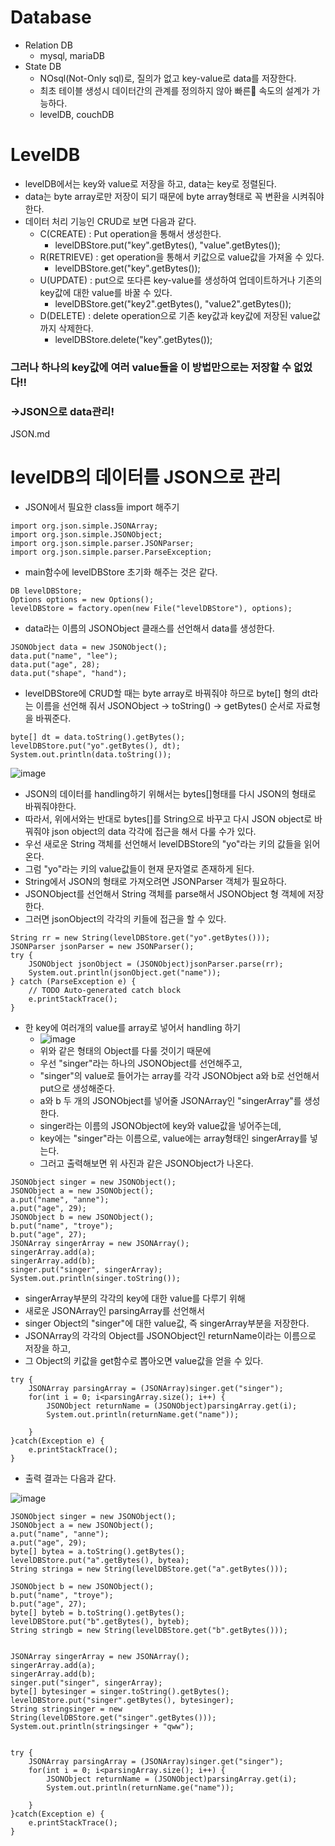 # Database
* Relation DB
    * mysql, mariaDB
* State DB 
    * NOsql(Not-Only sql)로, 질의가 없고 key-value로 data를 저장한다.
    * 최초 테이블 생성시 데이터간의 관계를 정의하지 않아 빠른 속도의 설계가 가능하다.
    * levelDB, couchDB

# LevelDB
* levelDB에서는 key와 value로 저장을 하고, data는 key로 정렬된다.
* data는 byte array로만 저장이 되기 때문에 byte array형태로 꼭 변환을 시켜줘야 한다.
* 데이터 처리 기능인 CRUD로 보면 다음과 같다.
    * C(CREATE) : Put operation을 통해서 생성한다.
        * levelDBStore.put("key".getBytes(), "value".getBytes());
    * R(RETRIEVE) : get operation을 통해서 키값으로 value값을 가져올 수 있다.
        * levelDBStore.get("key".getBytes());
    * U(UPDATE) : put으로 또다른 key-value를 생성하여 업데이트하거나 기존의 key값에 대한 value를 바꿀 수 있다.
        * levelDBStore.get("key2".getBytes(), "value2".getBytes());
    * D(DELETE) : delete operation으로 기존 key값과 key값에 저장된 value값까지 삭제한다.
        * levelDBStore.delete("key".getBytes());

### 그러나 하나의 key값에 여러 value들을 이 방법만으로는 저장할 수 없었다!!
### ->JSON으로 data관리!
JSON.md

# levelDB의 데이터를 JSON으로 관리

* JSON에서 필요한 class들 import 해주기
~~~
import org.json.simple.JSONArray;
import org.json.simple.JSONObject;
import org.json.simple.parser.JSONParser;
import org.json.simple.parser.ParseException;
~~~

* main함수에 levelDBStore 초기화 해주는 것은 같다.
~~~
DB levelDBStore;
Options options = new Options();
levelDBStore = factory.open(new File("levelDBStore"), options);
~~~

* data라는 이름의 JSONObject 클래스를 선언해서 data를 생성한다.
~~~
JSONObject data = new JSONObject();
data.put("name", "lee");
data.put("age", 28);
data.put("shape", "hand");
~~~

* levelDBStore에 CRUD할 때는 byte array로 바꿔줘야 하므로 byte[] 형의 dt라는 이름을 선언해 줘서 JSONObject -> toString() -> getBytes() 순서로 자료형을 바꿔준다.
~~~
byte[] dt = data.toString().getBytes();
levelDBStore.put("yo".getBytes(), dt);
System.out.println(data.toString());
~~~
![image](https://user-images.githubusercontent.com/32332719/56120819-e81f7c00-5fa9-11e9-8332-5de14c0da60f.png)


* JSON의 데이터를 handling하기 위해서는 bytes[]형태를 다시 JSON의 형태로 바꿔줘야한다.
* 따라서, 위에서와는 반대로 bytes[]를 String으로 바꾸고 다시 JSON object로 바꿔줘야 json object의 data 각각에 접근을 해서 다룰 수가 있다.
* 우선 새로운 String 객체를 선언해서 levelDBStore의 "yo"라는 키의 값들을 읽어온다.
* 그럼 "yo"라는 키의 value값들이 현재 문자열로 존재하게 된다.
* String에서 JSON의 형태로 가져오려면 JSONParser 객체가 필요하다.
* JSONObject를 선언해서 String 객체를 parse해서 JSONObject 형 객체에 저장한다.
* 그러면 jsonObject의 각각의 키들에 접근을 할 수 있다.
~~~
String rr = new String(levelDBStore.get("yo".getBytes()));		
JSONParser jsonParser = new JSONParser();
try {
	JSONObject jsonObject = (JSONObject)jsonParser.parse(rr);
	System.out.println(jsonObject.get("name"));
} catch (ParseException e) {
	// TODO Auto-generated catch block
	e.printStackTrace();
}
~~~

* 한 key에 여러개의 value를 array로 넣어서 handling 하기
    * ![image](https://user-images.githubusercontent.com/32332719/56140026-051d7480-5fd5-11e9-963f-2a4e78c1f9ca.png)
    * 위와 같은 형태의 Object를 다룰 것이기 때문에
    * 우선 "singer"라는 하나의 JSONObject를 선언해주고,
    * "singer"의 value로 들어가는 array를 각각 JSONObject a와 b로 선언해서 put으로 생성해준다.
    * a와 b 두 개의 JSONObject를 넣어줄 JSONArray인 "singerArray"를 생성한다.
    * singer라는 이름의 JSONObject에 key와 value값을 넣어주는데,
    * key에는 "singer"라는 이름으로, value에는 array형태인 singerArray를 넣는다. 
    * 그러고 출력해보면 위 사진과 같은 JSONObject가 나온다.
~~~
JSONObject singer = new JSONObject();
JSONObject a = new JSONObject();
a.put("name", "anne");
a.put("age", 29);
JSONObject b = new JSONObject();
b.put("name", "troye");
b.put("age", 27);
JSONArray singerArray = new JSONArray();
singerArray.add(a);
singerArray.add(b);
singer.put("singer", singerArray);
System.out.println(singer.toString());
~~~

* singerArray부분의 각각의 key에 대한 value를 다루기 위해 
* 새로운 JSONArray인 parsingArray를 선언해서 
* singer Object의 "singer"에 대한 value값, 즉 singerArray부분을 저장한다.
* JSONArray의 각각의 Object를 JSONObject인 returnName이라는 이름으로 저장을 하고,
* 그 Object의 키값을 get함수로 뽑아오면 value값을 얻을 수 있다.
~~~
try {
	JSONArray parsingArray = (JSONArray)singer.get("singer");
	for(int i = 0; i<parsingArray.size(); i++) {
		JSONObject returnName = (JSONObject)parsingArray.get(i);
		System.out.println(returnName.get("name"));
				
	}
}catch(Exception e) {
	e.printStackTrace();
}
~~~
* 출력 결과는 다음과 같다.

![image](https://user-images.githubusercontent.com/32332719/56141159-3b5bf380-5fd7-11e9-903d-da1ab2f854ac.png)


~~~
JSONObject singer = new JSONObject();
JSONObject a = new JSONObject();
a.put("name", "anne");
a.put("age", 29);
byte[] bytea = a.toString().getBytes();
levelDBStore.put("a".getBytes(), bytea);
String stringa = new String(levelDBStore.get("a".getBytes()));
		
JSONObject b = new JSONObject();
b.put("name", "troye");
b.put("age", 27);
byte[] byteb = b.toString().getBytes();
levelDBStore.put("b".getBytes(), byteb);
String stringb = new String(levelDBStore.get("b".getBytes()));
		
		
JSONArray singerArray = new JSONArray();
singerArray.add(a);
singerArray.add(b);
singer.put("singer", singerArray);
byte[] bytesinger = singer.toString().getBytes();
levelDBStore.put("singer".getBytes(), bytesinger);
String stringsinger = new String(levelDBStore.get("singer".getBytes()));
System.out.println(stringsinger + "qww");
		
		
try {
	JSONArray parsingArray = (JSONArray)singer.get("singer");
	for(int i = 0; i<parsingArray.size(); i++) {
		JSONObject returnName = (JSONObject)parsingArray.get(i);
		System.out.println(returnName.ge("name"));
		
	}
}catch(Exception e) {
	e.printStackTrace();
}
~~~